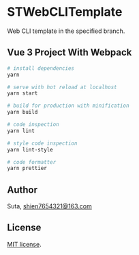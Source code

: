 # STWebCLITemplate

Web CLI template in the specified branch.

## Vue 3 Project With Webpack

```bash
# install dependencies
yarn

# serve with hot reload at localhost
yarn start

# build for production with minification
yarn build

# code inspection
yarn lint

# style code inspection
yarn lint-style

# code formatter
yarn prettier
```

## Author

Suta, shien7654321@163.com

## License

[MIT]: https://opensource.org/licenses/MIT
[MIT license][MIT].
